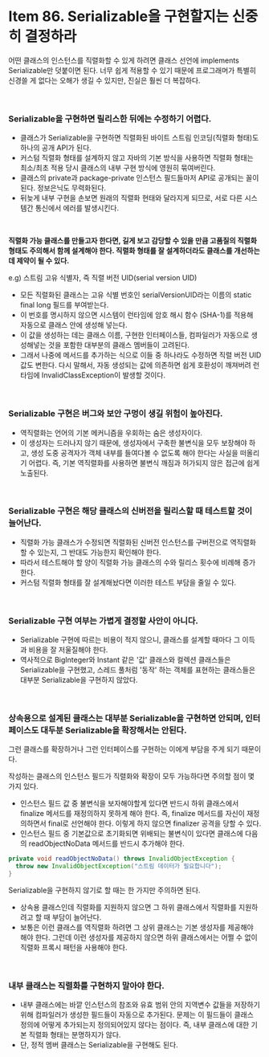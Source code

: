 # Item 86. Serializable을 구현할지는 신중히 결정하라

어떤 클래스의 인스턴스를 직렬화할 수 있게 하려면 클래스 선언에 implements Serializable만 덧붙이면 된다. 너무 쉽게 적용할 수 있기 때문에 프로그래머가 특별히 신경쓸 게 없다는 오해가 생길 수 있지만, 진실은 훨씬 더 복잡하다.

<br>

### Serializable을 구현하면 릴리스한 뒤에는 수정하기 어렵다.
- 클래스가 Serializable을 구현하면 직렬화된 바이트 스트림 인코딩(직렬화 형태)도 하나의 공개 API가 된다.
- 커스텀 직렬화 형태를 설계하지 않고 자바의 기본 방식을 사용하면 직렬화 형태는 최소/최초 적용 당시 클래스의 내부 구현 방식에 영원히 묶여버린다.
- 클래스의 private과 package-private 인스턴스 필드들마저 API로 공개되는 꼴이 된다. 정보은닉도 무력화된다.
- 뒤늦게 내부 구현을 손보면 원래의 직렬화 현태와 달라지게 되므로, 서로 다른 시스템간 통신에서 에러를 발생시킨다.

<br>

**직렬화 가능 클래스를 만들고자 한다면, 길게 보고 감당할 수 있을 만큼 고품질의 직렬화 형태도 주의해서 함께 설계해야 한다. 직렬화 형태를 잘 설계하더라도 클래스를 개선하는 데 제약이 될 수 있다.**

e.g) 스트림 고유 식별자, 즉 직렬 버전 UID(serial version UID)
- 모든 직렬화된 클래스는 고유 식별 번호인 serialVersionUID라는 이름의 static final long 필드를 부여받는다.
- 이 번호를 명시하지 않으면 시스템이 런타임에 암호 해시 함수 (SHA-1)를 적용해 자동으로 클래스 안에 생성해 넣는다.
- 이 값을 생성하는 데는 클래스 이름, 구현한 인터페이스들, 컴파일러가 자동으로 생성해넣는 것을 포함한 대부분의 클래스 멤버들이 고려된다.
- 그래서 나중에 메서드를 추가하는 식으로 이들 중 하나라도 수정하면 직렬 버전 UID 값도 변한다. 다시 말해서, 자동 생성되는 값에 의존하면 쉽게 호환성이 깨져버려 런타임에 InvalidClassException이 발생할 것이다.

<br>

### Serializable 구현은 버그와 보안 구멍이 생길 위험이 높아진다.
- 역직렬화는 언어의 기본 메커니즘을 우회하는 숨은 생성자이다.
- 이 생성자는 드러나지 않기 때문에, 생성자에서 구축한 불변식을 모두 보장해야 하고, 생성 도중 공격자가 객체 내부를 들여다볼 수 없도록 해야 한다는 사실을 떠올리기 어렵다. 즉, 기본 역직렬화를 사용하면 불변식 깨짐과 허가되지 않은 접근에 쉽게 노출된다.

<br>

### Serializable 구현은 해당 클래스의 신버전을 릴리스할 때 테스트할 것이 늘어난다.
- 직렬화 가능 클래스가 수정되면 직렬화된 신버전 인스턴스를 구버전으로 역직렬화할 수 있는지, 그 반대도 가능한지 확인해야 한다.
- 따라서 테스트해야 할 양이 직렬화 가능 클래스의 수와 릴리스 횟수에 비례해 증가한다.
- 커스텀 직렬화 형태를 잘 설계해놨다면 이러한 테스트 부담을 줄일 수 있다.

<br>

### Serializable 구현 여부는 가볍게 결정할 사안이 아니다.
- Serializable 구현에 따르는 비용이 적지 않으니, 클래스를 설계할 때마다 그 이득과 비용을 잘 저울질해야 한다.
- 역사적으로 BigInteger와 Instant 같은 '값' 클래스와 컬렉션 클래스들은 Serializable을 구현했고, 스레드 풀처럼 '동작' 하는 객체를 표현하는 클래스들은 대부분 Serializable을 구현하지 않았다.

<br>

### 상속용으로 설계된 클래스는 대부분 Serializable을 구현하면 안되며, 인터페이스도 대두분 Serializable을 확장해서는 안된다.
그런 클래스를 확장하거나 그런 인터페이스를 구현하는 이에게 부담을 주게 되기 때문이다.  

작성하는 클래스의 인스턴스 필드가 직렬화와 확장이 모두 가능하다면 주의할 점이 몇 가지 있다.
- 인스턴스 필드 값 중 불변식을 보자해야할게 있다면 반드시 하위 클래스에서 finalize 메서드를 재정의하지 못하게 해야 한다. 즉, finalize 메서드를 자신이 재정의하면서 final로 선언해야 한다. 이렇게 하지 않으면 finalizer 공격을 당할 수 있다.
- 인스턴스 필드 중 기본값으로 초기화되면 위배되는 불변식이 있다면 클래스에 다음의 readObjectNoData 메서드를 반드시 추가해야 한다.

```java
private void readObjectNoData() throws InvalidObjectException {
  throw new InvalidObjectException("스트림 데이터가 필요합니다");
}
```
Serializable을 구현하지 않기로 할 때는 한 가지만 주의하면 된다.
- 상속용 클래스인데 직렬화를 지원하지 않으면 그 하위 클래스에서 직렬화를 지원하려고 할 때 부담이 늘어난다.
- 보통은 이런 클래스를 역직렬화 하려면 그 상위 클래스는 기본 생성자를 제공해야 해야 한다. 그런데 이런 생성자를 제공하지 않으면 하위 클래스에서는 어쩔 수 없이 직렬화 프록시 패턴을 사용해야 한다.

<br>

### 내부 클래스는 직렬화를 구현하지 말아야 한다.
- 내부 클래스에는 바깥 인스턴스의 참조와 유효 범위 안의 지역변수 값들을 저장하기 위해 컴파일러가 생성한 필드들이 자동으로 추가된다. 문제는 이 필드들이 클래스 정의에 어떻게 추가되는지 정의되어있지 않다는 점이다. 즉, 내부 클래스에 대한 기본 직렬화 형태는 분명하지가 않다.
- 단, 정적 멤버 클래스는 Serializable을 구현해도 된다.